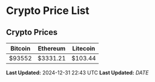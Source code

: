 # Crypto Price List

## Crypto Prices
| Bitcoin | Ethereum | Litecoin |
| ------- | -------- | -------- |
| $93552 | $3331.21 | $103.44 |
**Last Updated:** 2024-12-31 22:43 UTC
**Last Updated:** $DATE$
